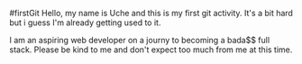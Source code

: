 #firstGit
Hello, my name is Uche and this is my first git activity. It's a bit hard but i guess I'm already getting used to it.

I am an aspiring web developer on a journy to becoming a bada$$ full stack. Please be kind to me and don't expect too much from me at this time. 